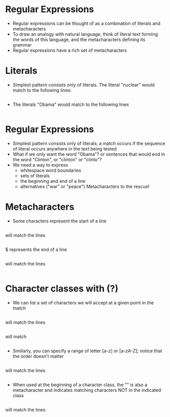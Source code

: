 # Regular Expressions
- Regular expressions can be thought of as a combination of literals and metacharacters
- To draw an analogy with natural language, think of literal text forming the words of this language, and the metacharacters defining its grammar
- Regular expressions have a rich set of metacharacters

# Literals 
- Simplest pattern consists only of literals. The literal "nuclear" would match to the following lines:
```R

```

- The literals "Obama" would match to the following lines
```R

```

# Regular Expressions
- Simplest pattern consists only of literals; a match occurs if the sequence of literal occurs anywhere in the text being tested
- What if we only want the word "Obama"? or sentences that would end in the word "Clinton", or "clinton" or "clinto"?
- We need a way to express
  - whitespace word boundaries
  - sets of literals
  - the beginning and end of a line
  - alternatives ("war" or "peace") Metacharacters to the rescue!

# Metacharacters
- Some characters represent the start of a line
```R

```
will match the lines
```R

```
$ represents the end of a line
```R

```
will match the lines
```R

```

# Character classes with (?)
- We can list a set of characters we will accept at a given point in the match
```R

```
will match the lines
```R

```
will match
```R

```
- Similarly, you can specify a range of letter [a-z] or [a-zA-Z]; notice that the order doesn't matter
```R

```
will match the lines
```R

```
- When used at the beginning of a character class, the "" is also a metacharacter and indicates matching characters NOT in the indicated class
```R

```
will match the lines
```R

```
